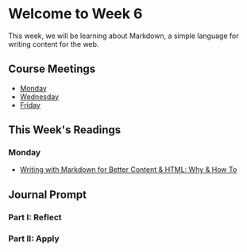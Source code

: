 # Welcome to Week 6

This week, we will be learning about Markdown, a simple language for writing content for the web.

## Course Meetings

* [Monday](day16.md)
* [Wednesday](day17.md)
* [Friday](day18.md)

## This Week's Readings

### Monday

* [Writing with Markdown for Better Content & HTML: Why & How To](https://moz.com/blog/markdown)

## Journal Prompt

### Part I: Reflect

### Part II: Apply